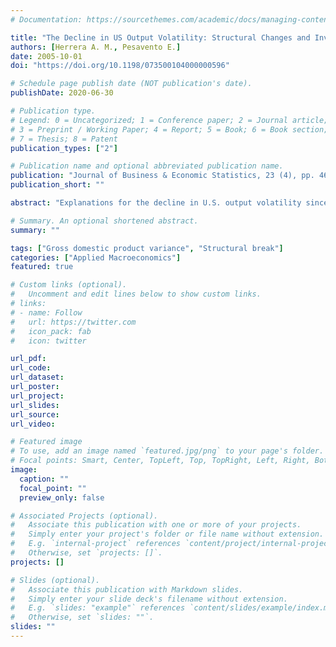 ```yaml
---
# Documentation: https://sourcethemes.com/academic/docs/managing-content/

title: "The Decline in US Output Volatility: Structural Changes and Inventory Investment"
authors: [Herrera A. M., Pesavento E.]
date: 2005-10-01
doi: "https://doi.org/10.1198/073500104000000596"

# Schedule page publish date (NOT publication's date).
publishDate: 2020-06-30

# Publication type.
# Legend: 0 = Uncategorized; 1 = Conference paper; 2 = Journal article;
# 3 = Preprint / Working Paper; 4 = Report; 5 = Book; 6 = Book section;
# 7 = Thesis; 8 = Patent
publication_types: ["2"]

# Publication name and optional abbreviated publication name.
publication: "Journal of Business & Economic Statistics, 23 (4), pp. 462-472"
publication_short: ""

abstract: "Explanations for the decline in U.S. output volatility since the mid-1980s include: 'better policy,' 'good luck,' and technological change. Our multiple-break estimates suggest that reductions in volatility since the mid-1980s extend not only to manufacturing inventories, but also to sales. This finding, along with a concentration of the reduction in the volatility of inventories in materials and supplies and the lack of a significant break in the inventory–sales covariance, imply that new inventory technology cannot account for most of the decline in output volatility."

# Summary. An optional shortened abstract.
summary: ""

tags: ["Gross domestic product variance", "Structural break"]
categories: ["Applied Macroeconomics"]
featured: true

# Custom links (optional).
#   Uncomment and edit lines below to show custom links.
# links:
# - name: Follow
#   url: https://twitter.com
#   icon_pack: fab
#   icon: twitter

url_pdf: 
url_code:
url_dataset:
url_poster:
url_project:
url_slides:
url_source:
url_video:

# Featured image
# To use, add an image named `featured.jpg/png` to your page's folder. 
# Focal points: Smart, Center, TopLeft, Top, TopRight, Left, Right, BottomLeft, Bottom, BottomRight.
image:
  caption: ""
  focal_point: ""
  preview_only: false

# Associated Projects (optional).
#   Associate this publication with one or more of your projects.
#   Simply enter your project's folder or file name without extension.
#   E.g. `internal-project` references `content/project/internal-project/index.md`.
#   Otherwise, set `projects: []`.
projects: []

# Slides (optional).
#   Associate this publication with Markdown slides.
#   Simply enter your slide deck's filename without extension.
#   E.g. `slides: "example"` references `content/slides/example/index.md`.
#   Otherwise, set `slides: ""`.
slides: ""
---
```

